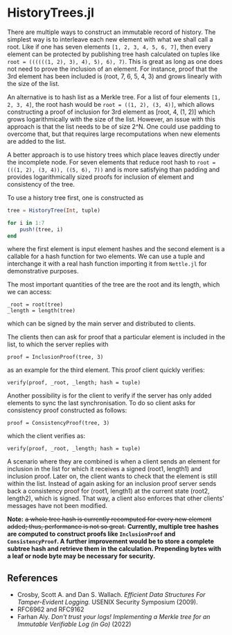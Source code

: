 # HistoryTrees.jl

There are multiple ways to construct an immutable record of history. The simplest way is to interleave each new element with what we shall call a root. Like if one has seven elements `[1, 2, 3, 4, 5, 6, 7]`, then every element can be protected by publishing tree hash calculated on tuples like `root = ((((((1, 2), 3), 4), 5), 6), 7)`. This is great as long as one does not need to prove the inclusion of an element. For instance, proof that the 3rd element has been included is (root, 7, 6, 5, 4, 3) and grows linearly with the size of the list. 

An alternative is to hash list as a Merkle tree. For a list of four elements `[1, 2, 3, 4]`, the root hash would be `root = ((1, 2), (3, 4)]`, which allows constructing a proof of inclusion for 3rd element as [root, 4, (1, 2)] which grows logarithmically with the size of the list. However, an issue with this approach is that the list needs to be of size 2^N. One could use padding to overcome that, but that requires large recomputations when new elements are added to the list. 

A better approach is to use history trees which place leaves directly under the incomplete node. For seven elements that reduce root hash to `root = (((1, 2), (3, 4)), ((5, 6), 7))` and is more satisfying than padding and provides logarithmically sized proofs for inclusion of element and consistency of the tree. 

To use a history tree first, one is constructed as
```julia
tree = HistoryTree(Int, tuple)

for i in 1:7
    push!(tree, i)
end
```
where the first element is input element hashes and the second element is a callable for a hash function for two elements. We can use a tuple and interchange it with a real hash function importing it from `Nettle.jl` for demonstrative purposes. 

The most important quantities of the tree are the root and its length, which we can access:
```
_root = root(tree)
_length = length(tree)
```
which can be signed by the main server and distributed to clients.

The clients then can ask for proof that a particular element is included in the list, to which the server replies with
```
proof = InclusionProof(tree, 3)
```
as an example for the third element. This proof client quickly verifies:
```
verify(proof, _root, _length; hash = tuple)
```

Another possibility is for the client to verify if the server has only added elements to sync the last synchronisation. To do so client asks for consistency proof constructed as follows:
```
proof = ConsistencyProof(tree, 3)
```
which the client verifies as:
```
verify(proof, _root, _length; hash = tuple)
```

A scenario where they are combined is when a client sends an element for inclusion in the list for which it receives a signed (root1, length1) and inclusion proof. Later on, the client wants to check that the element is still within the list. Instead of again asking for an inclusion proof server sends back a consistency proof for (root1, length1) at the current state (root2, length2), which is signed. That way, a client also enforces that other clients' messages have not been modified. 

**Note:** ~~a whole tree hash is currently recomputed for every new element added; thus, performance is not so great.~~  **Currently, multiple tree hashes are computed to construct proofs like `InclusionProof` and `ConsistencyProof`. A further improvement would be to store a complete subtree hash and retrieve them in the calculation. Prepending bytes with a leaf or node byte may be necessary for security.**

## References

- Crosby, Scott A. and Dan S. Wallach. *Efficient Data Structures For Tamper-Evident Logging.* USENIX Security Symposium (2009).
- RFC6962 and RFC9162
- Farhan Aly. *Don't trust your logs! Implementing a Merkle tree for an Immutable Verifiable Log (in Go)* (2022)

